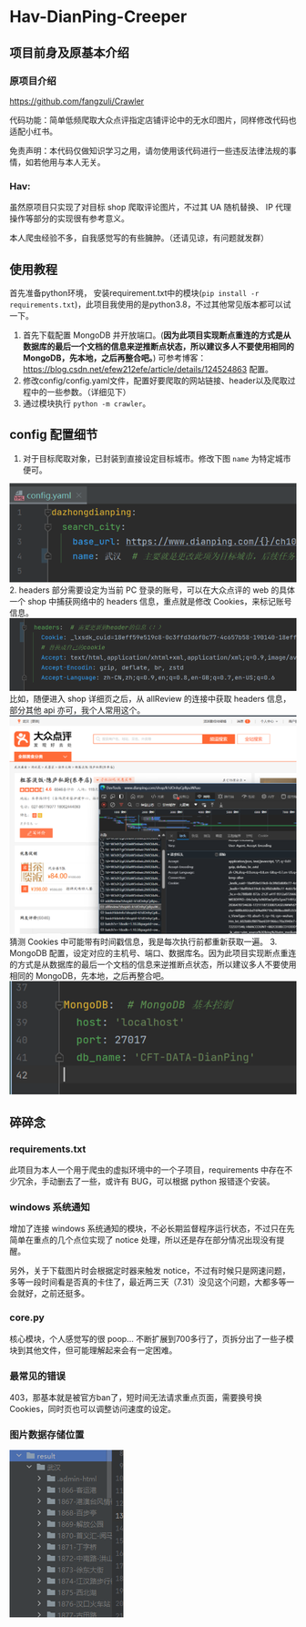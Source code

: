# Hav-DianPing-Creeper

## 项目前身及原基本介绍
### 原项目介绍
https://github.com/fangzuli/Crawler

代码功能：简单低频爬取大众点评指定店铺评论中的无水印图片，同样修改代码也适配小红书。

免责声明：本代码仅做知识学习之用，请勿使用该代码进行一些违反法律法规的事情，如若他用与本人无关。

### Hav:
虽然原项目只实现了对目标 shop 爬取评论图片，不过其 UA 随机替换、 IP 代理操作等部分的实现很有参考意义。

本人爬虫经验不多，自我感觉写的有些臃肿。（还请见谅，有问题就发群）

## 使用教程
首先准备python环境， 安装requirement.txt中的模块(`pip install -r requirements.txt`)，此项目我使用的是python3.8，不过其他常见版本都可以试一下。
1. 首先下载配置 MongoDB 并开放端口。(__因为此项目实现断点重连的方式是从数据库的最后一个文档的信息来逆推断点状态，所以建议多人不要使用相同的 MongoDB，先本地，之后再整合吧。__) 可参考博客：https://blog.csdn.net/efew212efe/article/details/124524863 配置。
2. 修改config/config.yaml文件，配置好要爬取的网站链接、header以及爬取过程中的一些参数。（详细见下）
3. 通过模块执行 `python -m crawler`。

## config 配置细节
1. 对于目标爬取对象，已封装到直接设定目标城市。修改下图 `name` 为特定城市便可。
<img src="./img/config-1.png"/>
2. headers 部分需要设定为当前 PC 登录的账号，可以在大众点评的 web 的具体一个 shop 中捕获网络中的 headers 信息，重点就是修改 Cookies，来标记账号信息。
<img src="./img/config-2.png"/>
比如，随便进入 shop 详细页之后，从 allReview 的连接中获取 headers 信息，部分其他 api 亦可，我个人常用这个。
<img src="./img/web-1.png"/>
猜测 Cookies 中可能带有时间戳信息，我是每次执行前都重新获取一遍。
3. MongoDB 配置，设定对应的主机号、端口、数据库名。因为此项目实现断点重连的方式是从数据库的最后一个文档的信息来逆推断点状态，所以建议多人不要使用相同的 MongoDB，先本地，之后再整合吧。
<img src="./img/config-3.png"/>

## 碎碎念
### requirements.txt
此项目为本人一个用于爬虫的虚拟环境中的一个子项目，requirements 中存在不少冗余，手动删去了一些，或许有 BUG，可以根据 python 报错逐个安装。
### windows 系统通知
增加了连接 windows 系统通知的模块，不必长期监督程序运行状态，不过只在先简单在重点的几个点位实现了 notice 处理，所以还是存在部分情况出现没有提醒。

另外，关于下载图片时会根据定时器来触发 notice，不过有时候只是网速问题，多等一段时间看是否真的卡住了，最近两三天（7.31）没见这个问题，大都多等一会就好，之前还挺多。
### core.py
核心模块，个人感觉写的很 poop... 不断扩展到700多行了，页拆分出了一些子模块到其他文件，但可能理解起来会有一定困难。
### 最常见的错误
403，那基本就是被官方ban了，短时间无法请求重点页面，需要换号换Cookies，同时页也可以调整访问速度的设定。
### 图片数据存储位置
<img src="./img/data.png"/>
